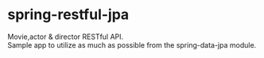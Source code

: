 # spring-restful-jpa

Movie,actor & director RESTful API. <br>
Sample app to utilize as much as possible from the spring-data-jpa module.
